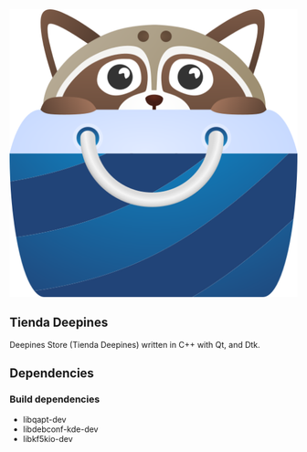 <center><img src="https://raw.githubusercontent.com/deepin-espanol/tienda-deepines/main/deepines.svg"></center>

## Tienda Deepines
Deepines Store (Tienda Deepines) written in C++ with Qt, and Dtk.

## Dependencies

### Build dependencies
* libqapt-dev
* libdebconf-kde-dev
* libkf5kio-dev